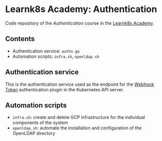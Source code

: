 # Learnk8s Academy: Authentication

Code repository of the _Authentication_ course in the [Learnk8s Academy](http://academy.learnk8s.io/).

## Contents

- Authentication service: `authn.go`
- Automation scripts: `infra.sh`, `openldap.sh`

## Authentication service

This is the authentication service used as the endpoint for the [Webhook Token](https://kubernetes.io/docs/reference/access-authn-authz/authentication/#webhook-token-authentication) authentication plugin in the Kubernetes API server.

## Automation scripts

- `infra.sh`: create and delete GCP infrastructure for the individual components of the system
- `openldap.sh`: automate the installation and configuration of the OpenLDAP directory
